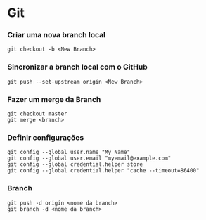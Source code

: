 # Git

### Criar uma nova branch local
	git checkout -b <New Branch>

### Sincronizar a branch local com o GitHub
	git push --set-upstream origin <New Branch>

### Fazer um merge da Branch
	git checkout master
	git merge <branch>

### Definir configurações
	git config --global user.name "My Name"
	git config --global user.email "myemail@example.com" 
	git config --global credential.helper store
	git config --global credential.helper "cache --timeout=86400"
### Branch
	git push -d origin <nome da branch>
 	git branch -d <nome da branch>
